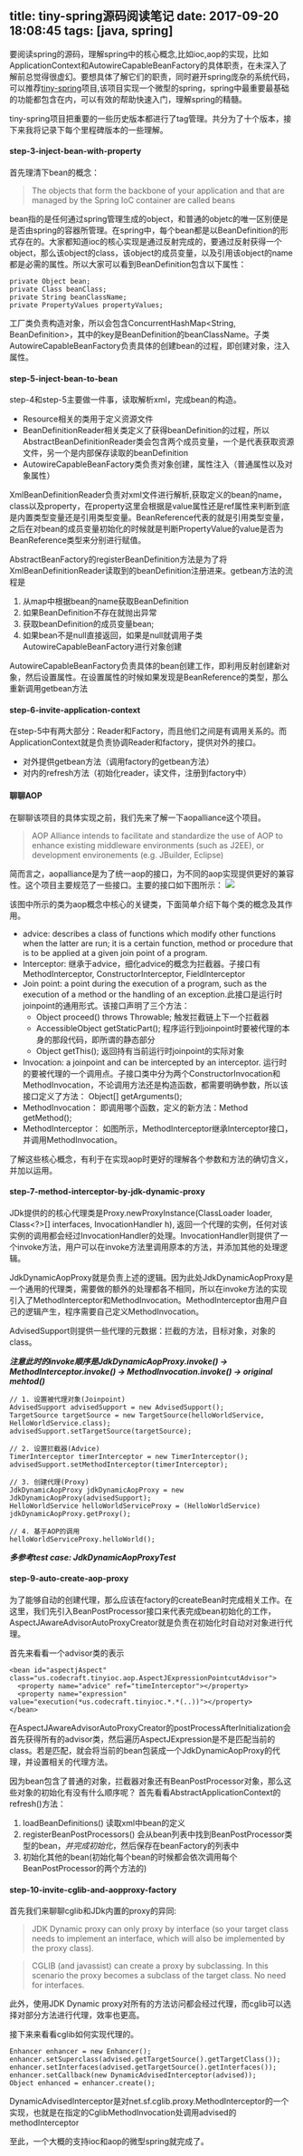 title: tiny-spring源码阅读笔记
date: 2017-09-20 18:08:45
tags: [java, spring]
---
要阅读spring的源码，理解spring中的核心概念,比如ioc,aop的实现，比如ApplicationContext和AutowireCapableBeanFactory的具体职责，在未深入了解前总觉得很虚幻。要想具体了解它们的职责，同时避开spring庞杂的系统代码，可以推荐[tiny-spring](https://github.com/code4craft/tiny-spring)项目,该项目实现一个微型的spring，spring中最重要最基础的功能都包含在内，可以有效的帮助快速入门，理解spring的精髓。

tiny-spring项目把重要的一些历史版本都进行了tag管理。共分为了十个版本，接下来我将记录下每个里程碑版本的一些理解。

#### step-3-inject-bean-with-property

首先理清下bean的概念：

> The objects that form the backbone of your application and that are managed by the Spring IoC container are called beans

bean指的是任何通过spring管理生成的object，和普通的objetc的唯一区别便是是否由spring的容器所管理。在spring中，每个bean都是以BeanDefinition的形式存在的。大家都知道ioc的核心实现是通过反射完成的，要通过反射获得一个object，那么该object的class，该object的成员变量，以及引用该object的name都是必需的属性。所以大家可以看到BeanDefinition包含以下属性：
```
private Object bean;
private Class beanClass;
private String beanClassName;
private PropertyValues propertyValues;
```

工厂类负责构造对象，所以会包含ConcurrentHashMap<String, BeanDefinition>，其中的key是BeanDefinition的beanClassName。子类AutowireCapableBeanFactory负责具体的创建bean的过程，即创建对象，注入属性。

#### step-5-inject-bean-to-bean
step-4和step-5主要做一件事，读取解析xml，完成bean的构造。
- Resource相关的类用于定义资源文件
- BeanDefinitionReader相关类定义了获得beanDefinition的过程，所以AbstractBeanDefinitionReader类会包含两个成员变量，一个是代表获取资源文件，另一个是内部保存读取的beanDefinition
- AutowireCapableBeanFactory类负责对象创建，属性注入（普通属性以及对象属性）

XmlBeanDefinitionReader负责对xml文件进行解析,获取定义的bean的name，class以及property，在property这里会根据是value属性还是ref属性来判断到底是内置类型变量还是引用类型变量。BeanReference代表的就是引用类型变量，之后在对bean的成员变量初始化的时候就是判断PropertyValue的value是否为BeanReference类型来分别进行赋值。

AbstractBeanFactory的registerBeanDefinition方法是为了将XmlBeanDefinitionReader读取到的beanDefinition注册进来。getbean方法的流程是
1. 从map中根据bean的name获取BeanDefinition
2. 如果BeanDefinition不存在就抛出异常
3. 获取beanDefinition的成员变量bean;
4. 如果bean不是null直接返回，如果是null就调用子类AutowireCapableBeanFactory进行对象创建

AutowireCapableBeanFactory负责具体的bean创建工作，即利用反射创建新对象，然后设置属性。在设置属性的时候如果发现是BeanReference的类型，那么重新调用getbean方法

#### step-6-invite-application-context
在step-5中有两大部分：Reader和Factory，而且他们之间是有调用关系的。而ApplicationContext就是负责协调Reader和factory，提供对外的接口。
- 对外提供getbean方法（调用factory的getbean方法）
- 对内的refresh方法（初始化reader，读文件，注册到factory中）

#### 聊聊AOP
在聊聊该项目的具体实现之前，我们先来了解一下aopalliance这个项目。
> AOP Alliance intends to facilitate and standardize the use of AOP to enhance existing middleware environments (such as J2EE), or development environements (e.g. JBuilder, Eclipse)

简而言之，aopalliance是为了统一aop的接口，为不同的aop实现提供更好的兼容性。这个项目主要规范了一些接口。主要的接口如下图所示：
![](/img/aopalliance.png)

该图中所示的类为aop概念中核心的关键类，下面简单介绍下每个类的概念及其作用。

- advice: describes a class of functions which modify other functions when the latter are run; it is a certain function, method or procedure that is to be applied at a given join point of a program.
- Interceptor: 继承于advice，细化advice的概念为拦截器。子接口有MethodInterceptor, ConstructorInterceptor, FieldInterceptor
- Join point: a point during the execution of a program, such as the execution of a method or the handling of an exception.此接口是运行时joinpoint的通用形式。该接口声明了三个方法：
  - Object proceed() throws Throwable; 触发拦截链上下一个拦截器
  - AccessibleObject getStaticPart(); 程序运行到joinpoint时要被代理的本身的那段代码，即所谓的静态部分
  - Object getThis(); 返回持有当前运行时joinpoint的实际对象
- Invocation: a joinpoint and can be intercepted by an interceptor. 运行时的要被代理的一个调用点。子接口类中分为两个ConstructorInvocation和MethodInvocation，不论调用方法还是构造函数，都需要明确参数，所以该接口定义了方法： Object[] getArguments();
- MethodInvocation： 即调用哪个函数，定义的新方法：Method getMethod();
- MethodInterceptor： 如图所示，MethodInterceptor继承Interceptor接口，并调用MethodInvocation。

了解这些核心概念，有利于在实现aop时更好的理解各个参数和方法的确切含义，并加以运用。

#### step-7-method-interceptor-by-jdk-dynamic-proxy
JDk提供的的核心代理类是Proxy.newProxyInstance(ClassLoader loader, Class<?>[] interfaces, InvocationHandler h), 返回一个代理的实例，任何对该实例的调用都会经过InvocationHandler的处理。InvocationHandler则提供了一个invoke方法，用户可以在invoke方法里调用原本的方法，并添加其他的处理逻辑。

JdkDynamicAopProxy就是负责上述的逻辑。因为此处JdkDynamicAopProxy是一个通用的代理类，需要做的额外的处理都各不相同，所以在invoke方法的实现引入了MethodInterceptor和MethodInvocation。MethodInterceptor由用户自己的逻辑产生，程序需要自己定义MethodInvocation。

AdvisedSupport则提供一些代理的元数据：拦截的方法，目标对象，对象的class。

***注意此时的invoke顺序是JdkDynamicAopProxy.invoke() -> MethodInterceptor.invoke() -> MethodInvocation.invoke() -> original mehtod()***
```
// 1. 设置被代理对象(Joinpoint)
AdvisedSupport advisedSupport = new AdvisedSupport();
TargetSource targetSource = new TargetSource(helloWorldService, HelloWorldService.class);
advisedSupport.setTargetSource(targetSource);

// 2. 设置拦截器(Advice)
TimerInterceptor timerInterceptor = new TimerInterceptor();
advisedSupport.setMethodInterceptor(timerInterceptor);

// 3. 创建代理(Proxy)
JdkDynamicAopProxy jdkDynamicAopProxy = new JdkDynamicAopProxy(advisedSupport);
HelloWorldService helloWorldServiceProxy = (HelloWorldService) jdkDynamicAopProxy.getProxy();

// 4. 基于AOP的调用
helloWorldServiceProxy.helloWorld();
```

***多参考test case: JdkDynamicAopProxyTest***

#### step-9-auto-create-aop-proxy
为了能够自动的创建代理，那么应该在factory的createBean时完成相关工作。在这里，我们先引入BeanPostProcessor接口来代表完成bean初始化的工作，AspectJAwareAdvisorAutoProxyCreator就是负责在初始化时自动对对象进行代理。

首先来看看一个advisor类的表示
```
<bean id="aspectjAspect" class="us.codecraft.tinyioc.aop.AspectJExpressionPointcutAdvisor">
  <property name="advice" ref="timeInterceptor"></property>
  <property name="expression" value="execution(*us.codecraft.tinyioc.*.*(..))"></property>
</bean>
```
在AspectJAwareAdvisorAutoProxyCreator的postProcessAfterInitialization会首先获得所有的advisor类，然后遍历AspectJExpression是不是匹配当前的class。若是匹配，就会将当前的bean包装成一个JdkDynamicAopProxy的代理，并设置相关的代理方法。

因为bean包含了普通的对象，拦截器对象还有BeanPostProcessor对象，那么这些对象的初始化有没有什么顺序呢？
首先看看AbstractApplicationContext的refresh()方法：
1. loadBeanDefinitions() 读取xml中bean的定义
2. registerBeanPostProcessors() 会从bean列表中找到BeanPostProcessor类型的bean，*并完成初始化*，然后保存在beanFactory的列表中
3. 初始化其他的bean(初始化每个bean的时候都会依次调用每个BeanPostProcessor的两个方法的)

#### step-10-invite-cglib-and-aopproxy-factory
首先我们来聊聊cglib和JDk内置的proxy的异同:
> JDK Dynamic proxy can only proxy by interface (so your target class needs to implement an interface, which will also be implemented by the proxy class).

> CGLIB (and javassist) can create a proxy by subclassing. In this scenario the proxy becomes a subclass of the target class. No need for interfaces.

此外，使用JDK Dynamic proxy对所有的方法访问都会经过代理，而cglib可以选择对部分方法进行代理，效率也更高。

接下来来看看cglib如何实现代理的。
```
Enhancer enhancer = new Enhancer();
enhancer.setSuperclass(advised.getTargetSource().getTargetClass());
enhancer.setInterfaces(advised.getTargetSource().getInterfaces());
enhancer.setCallback(new DynamicAdvisedInterceptor(advised));
Object enhanced = enhancer.create();
```
DynamicAdvisedInterceptor是对net.sf.cglib.proxy.MethodInterceptor的一个实现，也就是在指定的CglibMethodInvocation处调用advised的methodInterceptor

至此，一个大概的支持ioc和aop的微型spring就完成了。

